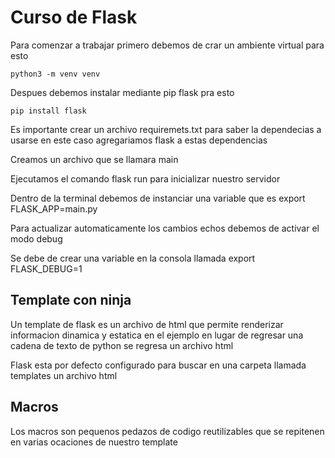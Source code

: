 # Curso de Flask

Para comenzar a trabajar primero debemos de crar un ambiente virtual para esto

    python3 -m venv venv

Despues debemos instalar mediante pip flask pra esto

    pip install flask

Es importante crear un archivo requiremets.txt para saber la dependecias a usarse en este caso agregariamos flask a estas dependencias

Creamos un archivo que se llamara main

Ejecutamos el comando flask run para inicializar nuestro servidor

Dentro de la terminal debemos de instanciar una variable que es export FLASK_APP=main.py

Para actualizar automaticamente los cambios echos debemos de activar el modo debug

Se debe de crear una variable en la consola llamada export FLASK_DEBUG=1

## Template con ninja

Un template de flask es un archivo de html que permite renderizar informacion dinamica y estatica en el ejemplo en lugar de regresar una cadena de texto de python se regresa un archivo html

Flask esta por defecto configurado para buscar en una carpeta llamada templates un archivo html

## Macros

Los macros son pequenos pedazos de codigo reutilizables que se repitenen en varias ocaciones de nuestro template